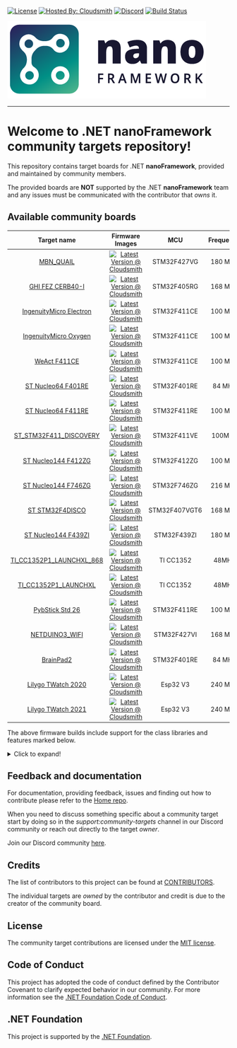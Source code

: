 [![License](https://img.shields.io/badge/License-MIT-blue.svg)](LICENSE) [![Hosted By: Cloudsmith](https://img.shields.io/badge/OSS%20hosting%20by-cloudsmith-blue?logo=cloudsmith&style=flat-square)](https://cloudsmith.com) [![Discord](https://img.shields.io/discord/478725473862549535.svg)](https://discord.gg/wNHYejF3tT) [![Build Status](https://dev.azure.com/nanoframework/Community-Targets/_apis/build/status/nanoframework.nf-Community-Targets)](https://dev.azure.com/nanoframework/Community-Targets/_build/latest?definitionId=4)

![nanoFramework logo](https://github.com/nanoframework/Home/blob/main/resources/logo/nanoFramework-repo-logo.png)

---

# Welcome to .NET **nanoFramework** community targets repository!

This repository contains target boards for .NET **nanoFramework**, provided and maintained by community members.

The provided boards are **NOT** supported by the .NET **nanoFramework** team and any issues must be communicated with the contributor that _owns_ it.

## Available community boards

| Target name                                                     | Firmware Images                                                                                                                                                                                                                                   | MCU           | Frequency | FLASH   | RAM     |
|:-:                                                              |:-:                                                                                                                                                                                                                                                |:-:            |:-:        |:-:      |:-:      |
| [MBN_QUAIL](ChibiOS/MBN_QUAIL)                         | [![Latest Version @ Cloudsmith](https://api-prd.cloudsmith.io/v1/badges/version/net-nanoframework/nanoframework-images-community-targets/raw/MBN_QUAIL/latest/x/?render=true)](https://cloudsmith.io/~net-nanoframework/repos/nanoframework-images-community-targets/packages/detail/raw/MBN_QUAIL/latest/)                           | STM32F427VG    | 180 MHz   | 1024 kB | 256 kB  |
| [GHI FEZ CERB40-I](ChibiOS/GHI_FEZ_CERB40_NF)          | [![Latest Version @ Cloudsmith](https://api-prd.cloudsmith.io/v1/badges/version/net-nanoframework/nanoframework-images-community-targets/raw/GHI_FEZ_CERB40_NF/latest/x/?render=true)](https://cloudsmith.io/~net-nanoframework/repos/nanoframework-images-community-targets/packages/detail/raw/GHI_FEZ_CERB40_NF/latest/)           | STM32F405RG   | 168 MHz   | 1024 kB | 192 kB  |
| [IngenuityMicro Electron](ChibiOS/I2M_ELECTRON_NF)     | [![Latest Version @ Cloudsmith](https://api-prd.cloudsmith.io/v1/badges/version/net-nanoframework/nanoframework-images-community-targets/raw/I2M_ELECTRON_NF/latest/x/?render=true)](https://cloudsmith.io/~net-nanoframework/repos/nanoframework-images-community-targets/packages/detail/raw/I2M_ELECTRON_NF/latest/)               | STM32F411CE   | 100 MHz   | 512 kB  | 128 kB  |
| [IngenuityMicro Oxygen](ChibiOS/I2M_OXYGEN_NF)         |[![Latest Version @ Cloudsmith](https://api-prd.cloudsmith.io/v1/badges/version/net-nanoframework/nanoframework-images-community-targets/raw/I2M_OXYGEN_NF/latest/x/?render=true)](https://cloudsmith.io/~net-nanoframework/repos/nanoframework-images-community-targets/packages/detail/raw/I2M_OXYGEN_NF/latest/)                   | STM32F411CE   | 100 MHz   | 512 kB  | 128 kB  |
| [WeAct F411CE](ChibiOS/WEACT_F411CE)         |[![Latest Version @ Cloudsmith](https://api-prd.cloudsmith.io/v1/badges/version/net-nanoframework/nanoframework-images-community-targets/raw/WEACT_F411CE/latest/x/?render=true)](https://cloudsmith.io/~net-nanoframework/repos/nanoframework-images-community-targets/packages/detail/raw/WEACT_F411CE/latest/)                   | STM32F411CE   | 100 MHz   | 512 kB  | 128 kB  |
| [ST Nucleo64 F401RE](ChibiOS/ST_NUCLEO64_F401RE_NF)    | [![Latest Version @ Cloudsmith](https://api-prd.cloudsmith.io/v1/badges/version/net-nanoframework/nanoframework-images-community-targets/raw/ST_NUCLEO64_F401RE_NF/latest/x/?render=true)](https://cloudsmith.io/~net-nanoframework/repos/nanoframework-images-community-targets/packages/detail/raw/ST_NUCLEO64_F401RE_NF/latest/)   | STM32F401RE   | 84 MHz    | 512 kB  | 96 kB   |
| [ST Nucleo64 F411RE](ChibiOS/ST_NUCLEO64_F411RE_NF)    | [![Latest Version @ Cloudsmith](https://api-prd.cloudsmith.io/v1/badges/version/net-nanoframework/nanoframework-images-community-targets/raw/ST_NUCLEO64_F411RE_NF/latest/x/?render=true)](https://cloudsmith.io/~net-nanoframework/repos/nanoframework-images-community-targets/packages/detail/raw/ST_NUCLEO64_F411RE_NF/latest/)   | STM32F411RE   | 100 MHz   | 512 kB  | 128 kB  |
| [ST_STM32F411_DISCOVERY](ChibiOS/ST_STM32F411_DISCOVERY) | [![Latest Version @ Cloudsmith](https://api-prd.cloudsmith.io/v1/badges/version/net-nanoframework/nanoframework-images-community-targets/raw/ST_STM32F411_DISCOVERY/latest/x/?render=true)](https://cloudsmith.io/~net-nanoframework/repos/nanoframework-images-community-targets/packages/detail/raw/ST_STM32F411_DISCOVERY/latest/) | STM32F411VE   | 100MHz    | 512kB   | 128kB   |
| [ST Nucleo144 F412ZG](ChibiOS/ST_NUCLEO144_F412ZG_NF)  | [![Latest Version @ Cloudsmith](https://api-prd.cloudsmith.io/v1/badges/version/net-nanoframework/nanoframework-images-community-targets/raw/ST_NUCLEO144_F412ZG_NF/latest/x/?render=true)](https://cloudsmith.io/~net-nanoframework/repos/nanoframework-images-community-targets/packages/detail/raw/ST_NUCLEO144_F412ZG_NF/latest/) | STM32F412ZG   | 100 MHz   | 1024 kB | 256 kB  |
| [ST Nucleo144 F746ZG](ChibiOS/ST_NUCLEO144_F746ZG)     | [![Latest Version @ Cloudsmith](https://api-prd.cloudsmith.io/v1/badges/version/net-nanoframework/nanoframework-images-community-targets/raw/ST_NUCLEO144_F746ZG/latest/x/?render=true)](https://cloudsmith.io/~net-nanoframework/repos/nanoframework-images-community-targets/packages/detail/raw/ST_NUCLEO144_F746ZG/latest/)       | STM32F746ZG   | 216 MHz   | 1024 kB | 320 kB  |
| [ST STM32F4DISCO](ChibiOS/ST_STM32F4_DISCOVERY)        | [![Latest Version @ Cloudsmith](https://api-prd.cloudsmith.io/v1/badges/version/net-nanoframework/nanoframework-images-community-targets/raw/ST_STM32F4_DISCOVERY/latest/x/?render=true)](https://cloudsmith.io/~net-nanoframework/repos/nanoframework-images-community-targets/packages/detail/raw/ST_STM32F4_DISCOVERY/latest/)     | STM32F407VGT6 | 168 MHz   | 1024 kB | 192 kB  |
| [ST Nucleo144 F439ZI](ChibiOS/ST_NUCLEO144_F439ZI)     | [![Latest Version @ Cloudsmith](https://api-prd.cloudsmith.io/v1/badges/version/net-nanoframework/nanoframework-images-community-targets/raw/ST_NUCLEO144_F439ZI/latest/x/?render=true)](https://cloudsmith.io/~net-nanoframework/repos/nanoframework-images-community-targets/packages/detail/raw/ST_NUCLEO144_F439ZI/latest/)       | STM32F439ZI   | 180 MHz   | 2048 kB | 256 kB  |
| [TI_CC1352P1_LAUNCHXL_868](TI_SimpleLink/TI_CC1352P1_LAUNCHXL)      | [![Latest Version @ Cloudsmith](https://api-prd.cloudsmith.io/v1/badges/version/net-nanoframework/nanoframework-images-community-targets/raw/TI_CC1352P1_LAUNCHXL_868/latest/x/?render=true)](https://cloudsmith.io/~net-nanoframework/repos/nanoframework-images-community-targets/packages/detail/raw/TI_CC1352P1_LAUNCHXL_868/latest/)     | TI CC1352     | 48MHz     | 352kB   | 80kB    |
| [TI_CC1352P1_LAUNCHXL](TI_SimpleLink/TI_CC1352P1_LAUNCHXL_915)      | [![Latest Version @ Cloudsmith](https://api-prd.cloudsmith.io/v1/badges/version/net-nanoframework/nanoframework-images-community-targets/raw/TI_CC1352P1_LAUNCHXL_915/latest/x/?render=true)](https://cloudsmith.io/~net-nanoframework/repos/nanoframework-images-community-targets/packages/detail/raw/TI_CC1352P1_LAUNCHXL_915/latest/)     | TI CC1352     | 48MHz     | 352kB   | 80kB    |
| [PybStick Std 26](ChibiOS/PybStick2x) | [![Latest Version @ Cloudsmith](https://api-prd.cloudsmith.io/v1/badges/version/net-nanoframework/nanoframework-images-community-targets/raw/PybStick2x/latest/x/?render=true)](https://cloudsmith.io/~net-nanoframework/repos/nanoframework-images-community-targets/packages/detail/raw/PybStick2x/latest/) | STM32F411RE   | 100 MHz   | 512 kB  | 128 kB  |
| [NETDUINO3_WIFI](ChibiOS/NETDUINO3_WIFI) |  [![Latest Version @ Cloudsmith](https://api-prd.cloudsmith.io/v1/badges/version/net-nanoframework/nanoframework-images-community-targets/raw/NETDUINO3_WIFI/latest/x/?render=true)](https://cloudsmith.io/~net-nanoframework/repos/nanoframework-images-community-targets/packages/detail/raw/NETDUINO3_WIFI/latest/) | STM32F427VI   | 168 MHz   | 1408kB  | 164kB  |
| [BrainPad2](ChibiOS/BrainPad2) |  [![Latest Version @ Cloudsmith](https://api-prd.cloudsmith.io/v1/badges/version/net-nanoframework/nanoframework-images-community-targets/raw/BrainPad2/latest/x/?render=true)](https://cloudsmith.io/~net-nanoframework/repos/nanoframework-images-community-targets/packages/detail/raw/BrainPad2/latest/) | STM32F401RE   | 84 MHz   | 512 kB  | 96 kB  |
| [Lilygo TWatch 2020](http://www.lilygo.cn/prod_view.aspx?TypeId=50053&Id=1380&FId=t3:50053:3) |  [![Latest Version @ Cloudsmith](https://api-prd.cloudsmith.io/v1/badges/version/net-nanoframework/nanoframework-images-community-targets/raw/LilygoTWatch2020/latest/x/?render=true)](https://cloudsmith.io/~net-nanoframework/repos/nanoframework-images-community-targets/packages/detail/raw/LilygoTWatch2020/latest/) | Esp32 V3 | 240 MHz | 16MB | 8MB |
| [Lilygo TWatch 2021](http://www.lilygo.cn/prod_view.aspx?TypeId=50053&Id=1377&FId=t3:50053:3) |  [![Latest Version @ Cloudsmith](https://api-prd.cloudsmith.io/v1/badges/version/net-nanoframework/nanoframework-images-community-targets/raw/LilygoTWatch2021/latest/x/?render=true)](https://cloudsmith.io/~net-nanoframework/repos/nanoframework-images-community-targets/packages/detail/raw/LilygoTWatch2021/latest/) | Esp32 V3 | 240 MHz | 16MB | 8MB |

The above firmware builds include support for the class libraries and features marked below.

<details>
  <summary>Click to expand!</summary>

|          Target          | Gpio | Spi | I2c | Pwm | Adc | Dac | Serial | OneWire | CAN | Events | SWO | Networking | Bluetooth BLE | Large Heap |  UI  |
| :----------------------: | :--: | :--: | :--: | :--: | :--: | :--: | :----: | :-----: | :--: | :----: | :--: | :--------: | :-----------: | :--------: | :--: |
|        MBN_QUAIL        | ✔️ | ✔️ | ✔️ | ✔️ |     |     |  ✔️  |  ✔️  |     |       | ✔️ |           |               |           |     |
|     GHI FEZ CERB40-I     | ✔️ | ✔️ | ✔️ | ✔️ | ✔️ |     |  ✔️  |         |     |       | ✔️ |           |               |           |     |
| IngenuityMicro Electron | ✔️ | ✔️ | ✔️ | ✔️ | ✔️ |     |  ✔️  |         |     |       |     |           |               |           |     |
|  IngenuityMicro Oxygen  | ✔️ | ✔️ | ✔️ | ✔️ | ✔️ |     |  ✔️  |         |     |  ✔️  |     |           |               |           |     |
|    ST Nucleo64 F401RE    | ✔️ | ✔️ | ✔️ | ✔️ | ✔️ |     |  ✔️  |  ✔️  |     |  ✔️  | ✔️ |           |               |           |     |
|    ST Nucleo64 F411RE    | ✔️ | ✔️ | ✔️ | ✔️ | ✔️ |     |  ✔️  |         |     |  ✔️  | ✔️ |           |               |           |     |
|  ST STM32F411 DISCOVERY  | ✔️ |     |     |     |     |     |       |         |     |       |     |           |               |           |     |
|   ST Nucleo144 F412ZG   | ✔️ | ✔️ | ✔️ | ✔️ | ✔️ |     |  ✔️  |         |     |  ✔️  | ✔️ |           |               |           |     |
|   ST Nucleo144 F746ZG   | ✔️ | ✔️ | ✔️ | ✔️ | ✔️ |     |  ✔️  |  ✔️  |     |  ✔️  | ✔️ |    ✔️    |               |           |     |
|     ST STM32F4DISCO     | ✔️ | ✔️ | ✔️ | ✔️ | ✔️ |     |  ✔️  |  ✔️  | ✔️ |  ✔️  | ✔️ |           |               |           |     |
|   ST Nucleo144 F439ZI   | ✔️ | ✔️ | ✔️ | ✔️ | ✔️ |     |  ✔️  |         |     |  ✔️  | ✔️ |    ✔️    |               |           |     |
| TI CC1352P1 LAUNCHXL_868 | ✔️ |     |     |     |     |     |       |         |     |       |     |           |               |           |     |
| TI CC1352P1 LAUNCHXL_915 | ✔️ |     |     |     |     |     |       |         |     |       |     |           |               |           |     |
|     PybStick Std 26     | ✔️ | ✔️ | ✔️ | ✔️ | ✔️ | ✔️ |  ✔️  |         |     |  ✔️  |     |           |               |           |     |
|      NETDUINO3_WIFI      | ✔️ | ✔️ | ✔️ | ✔️ | ✔️ |     |  ✔️  |  ✔️  | ✔️ |       |     |           |               |           |     |
|        BrainPad2        | ✔️ | ✔️ | ✔️ | ✔️ | ✔️ |     |  ✔️  |  ✔️  | ✔️ |       |     |           |               |           |     |
|     LilygoTWatch2020     | ✔️ | ✔️ | ✔️ | ✔️ | ✔️ | ✔️ |  ✔️  |  ✔️  | ✔️ |       | ✔️ |           |     ✔️     |    ✔️    | ✔️ |
|     LilygoTWatch2021     | ✔️ | ✔️ | ✔️ | ✔️ | ✔️ | ✔️ |  ✔️  |  ✔️  | ✔️ |       | ✔️ |           |     ✔️     |    ✔️    | ✔️ |

</details>

## Feedback and documentation

For documentation, providing feedback, issues and finding out how to contribute please refer to the [Home repo](https://github.com/nanoframework/Home).

When you need to discuss something specific about a community target start by doing so in the _support:community-targets_ channel in our Discord community or reach out directly to the target _owner_.

Join our Discord community [here](https://discord.gg/gCyBu8T).

## Credits

The list of contributors to this project can be found at [CONTRIBUTORS](https://github.com/nanoframework/Home/blob/master/CONTRIBUTORS.md).

The individual targets are _owned_ by the contributor and credit is due to the creator of the community board.

## License

The community target contributions are licensed under the [MIT license](LICENSE.md).

## Code of Conduct

This project has adopted the code of conduct defined by the Contributor Covenant to clarify expected behavior in our community.
For more information see the [.NET Foundation Code of Conduct](https://dotnetfoundation.org/code-of-conduct).

## .NET Foundation

This project is supported by the [.NET Foundation](https://dotnetfoundation.org).

